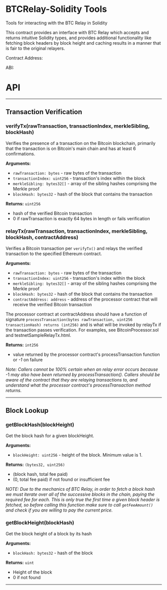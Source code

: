 # BTCRelay-Solidity Tools
Tools for interacting with the BTC Relay in Solidity

This contract provides an interface with BTC Relay which accepts and returns intuitive Solidity types, and provides additional functionality like fetching block headers by block height and caching results in a manner that is fair to the original relayers.

Contract Address:

ABI:

# API
----

## Transaction Verification

### verifyTx(rawTransaction, transactionIndex, merkleSibling, blockHash)

Verifies the presence of a transaction on the Bitcoin blockchain, primarily that the transaction is on Bitcoin's main chain and has at least 6 confirmations.

**Arguments:**
* `rawTransaction: bytes` - raw bytes of the transaction
* `transactionIndex: uint256` - transaction's index within the block
* `merkleSibling: bytes32[]` - array of the sibling hashes comprising the Merkle proof
* `blockHash: bytes32` - hash of the block that contains the transaction

**Returns:** `uint256`
* hash of the verified Bitcoin transaction
* 0 if rawTransaction is exactly 64 bytes in length or fails verification

### relayTx(rawTransaction, transactionIndex, merkleSibling, blockHash, contractAddress)

Verifies a Bitcoin transaction per `verifyTx()` and relays the verified transaction to the specified Ethereum contract.

**Arguments:**
* `rawTransaction: bytes` - raw bytes of the transaction
* `transactionIndex: uint256` - transaction's index within the block
* `merkleSibling: bytes32[]` - array of the sibling hashes comprising the Merkle proof
* `blockHash: bytes32` - hash of the block that contains the transaction
* `contractAddress: address` - address of the processor contract that will receive the verified Bitcoin transaction

The processor contract at contractAddress should have a function of signature `processTransaction(bytes rawTransaction, uint256 transactionHash) returns (int256)` and is what will be invoked by relayTx if the transaction passes verification. For examples, see BitcoinProcessor.sol and testnetSampleRelayTx.html.

**Returns:** `int256`
* value returned by the processor contract's processTransaction function
or _-1_ on failure

_Note: Callers cannot be 100% certain when an relay error occurs because_ -1  _may also have been returned by processTransaction(). Callers should be aware of the contract that they are relaying transactions to, and understand what the processor contract's processTransaction method returns._

--------------------------------------------------------------------------------

## Block Lookup

### getBlockHash(blockHeight)

Get the block hash for a given blockHeight.

**Arguments:**
* `blockHeight: uint256` - height of the block. Minimum value is 1.

**Returns:** `(bytes32, uint256)`
* (block hash, total fee paid)
* (0, total fee paid) if not found or insufficient fee

*NOTE:  Due to the mechanics of BTC Relay, in order to fetch a block hash we must iterate over all of the successive blocks in the chain, paying the required fee for each. This is only true the first time a given block header is fetched, so before calling this function make sure to call `getFeeAmount()` and check if you are willing to pay the current price.*


### getBlockHeight(blockHash)

Get the block height of a block by its hash

**Arguments:**
* `blockHash: bytes32` - hash of the block

**Returns:** `uint`
* Height of the block
* 0 if not found
--------------------------------------------------------------------------------
